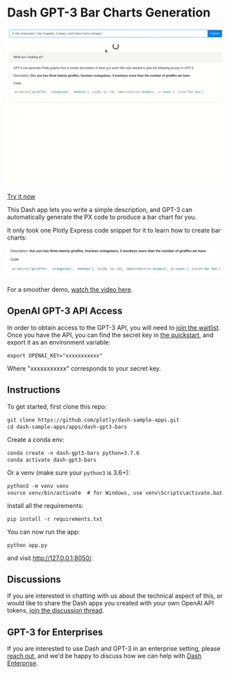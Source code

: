 # Dash GPT-3 Bar Charts Generation

![demo](images/demo.gif)

[Try it now](https://dash-gallery.plotly.host/dash-gpt3-bars/)

This Dash app lets you write a simple description, and GPT-3 can automatically generate the PX code to produce a bar chart for you.

It only took one Plotly Express code snippet for it to learn how to create bar charts:

![snippet](images/snippet.png)

For a smoother demo, [watch the video here](https://youtu.be/JeCvtiHdYWc).

## OpenAI GPT-3 API Access

In order to obtain access to the GPT-3 API, you will need to [join the waitlist](https://beta.openai.com/). Once you have the API,  you can find the secret key in [the quickstart](https://beta.openai.com/developer-quickstart), and export it as an environment variable:
```
export OPENAI_KEY="xxxxxxxxxxx"
```
Where "xxxxxxxxxxx" corresponds to your secret key.

## Instructions

To get started, first clone this repo:
```
git clone https://github.com/plotly/dash-sample-apps.git
cd dash-sample-apps/apps/dash-gpt3-bars
```

Create a conda env:
```
conda create -n dash-gpt3-bars python=3.7.6
conda activate dash-gpt3-bars
```

Or a venv (make sure your `python3` is 3.6+):
```
python3 -m venv venv
source venv/bin/activate  # for Windows, use venv\Scripts\activate.bat
```

Install all the requirements:

```
pip install -r requirements.txt
```

You can now run the app:
```
python app.py
```

and visit http://127.0.0.1:8050/.


## Discussions

If you are interested in chatting with us about the technical aspect of this, or would like to share the Dash apps you created with your own OpenAI API tokens, [join the discussion thread](https://community.plotly.com/t/automatically-generate-plotly-charts-using-gpt-3/42826).



## GPT-3 for Enterprises

If you are interested to use Dash and GPT-3 in an enterprise setting, please [reach out](https://plotly.com/contact-us/), and we'd be happy to discuss how we can help with [Dash Enterprise](https://plotly.com/dash/).